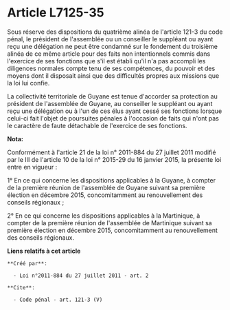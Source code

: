 # Article L7125-35

Sous réserve des dispositions du quatrième alinéa de l'article 121-3 du code pénal, le président de l'assemblée ou un
conseiller le suppléant ou ayant reçu une délégation ne peut être condamné sur le fondement du troisième alinéa de ce même
article pour des faits non intentionnels commis dans l'exercice de ses fonctions que s'il est établi qu'il n'a pas accompli
les diligences normales compte tenu de ses compétences, du pouvoir et des moyens dont il disposait ainsi que des difficultés
propres aux missions que la loi lui confie. 

La collectivité territoriale de Guyane est tenue d'accorder sa protection au président de l'assemblée de Guyane, au
conseiller le suppléant ou ayant reçu une délégation ou à l'un de ces élus ayant cessé ses fonctions lorsque celui-ci fait
l'objet de poursuites pénales à l'occasion de faits qui n'ont pas le caractère de faute détachable de l'exercice de ses
fonctions.

**Nota:**

Conformément à l'article 21 de la loi n° 2011-884 du 27 juillet 2011 modifié par le III de l'article 10 de la loi n° 2015-29
du 16 janvier 2015, la présente loi entre en vigueur : 

1° En ce qui concerne les dispositions applicables à la Guyane, à compter de la première réunion de l'assemblée de Guyane
suivant sa première élection en décembre 2015, concomitamment au renouvellement des     conseils régionaux ; 

2° En ce qui concerne les dispositions applicables à la Martinique, à compter de la première réunion de l'assemblée de
Martinique suivant sa première élection en décembre 2015, concomitamment au renouvellement des     conseils régionaux.

**Liens relatifs à cet article**

	**Créé par**:

	  - Loi n°2011-884 du 27 juillet 2011 - art. 2

	**Cite**:

	  - Code pénal - art. 121-3 (V)
